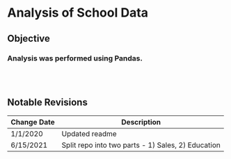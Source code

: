 # Analysis of School Data

## Objective
### Analysis was performed using Pandas.
<br>
<br>

## Notable Revisions
| Change Date | Description |  
|--- | --- |    
| 1/1/2020 | Updated readme |  
| 6/15/2021 | Split repo into two parts - 1) Sales, 2) Education |

<br>
<br>